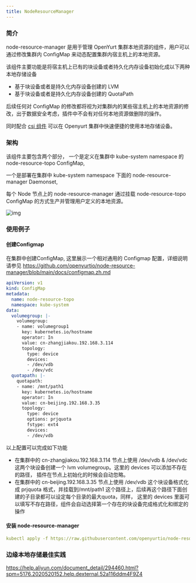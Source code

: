 ```yaml
---
title: NodeResourceManager
---
```


### 简介

node-resource-manager 是用于管理 OpenYurt 集群本地资源的组件，用户可以通过修改集群内 ConfigMap 来动态配置集群内宿主机上的本地资源。



该组件主要功能是将宿主机上已有的块设备或者持久化内存设备初始化成以下两种本地存储设备

- 基于块设备或者是持久化内存设备创建的 LVM
- 基于块设备或者是持久化内存设备创建的 QuotaPath

后续任何对 ConfigMap 的修改都将视为对集群内的某些宿主机上的本地资源的修改，出于数据安全考虑，插件中不会有对任何本地资源做删除的操作。



同时配合 [csi 组件](https://github.com/kubernetes-sigs/alibaba-cloud-csi-driver) 可以在 Openyurt 集群中快速便捷的使用本地存储设备。



### 架构

该组件主要包含两个部分， 一个是定义在集群中 kube-system namespace 的 node-resource-topo ConfigMap,

一个是部署在集群中 kube-system namespace 下面的 node-resource-manager Daemonset,

每个 Node 节点上的 node-resource-manager 通过挂载 node-resource-topo ConfigMap 的方式生产并管理用户定义的本地资源。

![img](../../../../../static/img/docs/core-concepts/node-resource-manager.png)


### 

### 使用例子



#### 创建Configmap

在集群中创建ConfigMap, 这里展示一个相对通用的 Configmap 配置，详细说明请参见
https://github.com/openyurtio/node-resource-manager/blob/main/docs/configmap.zh.md

```yaml
apiVersion: v1
kind: ConfigMap
metadata:
  name: node-resource-topo
  namespace: kube-system
data:
  volumegroup: |-
    volumegroup:
    - name: volumegroup1
      key: kubernetes.io/hostname
      operator: In
      value: cn-zhangjiakou.192.168.3.114
      topology:
        type: device
        devices:
        - /dev/vdb
        - /dev/vdc
  quotapath: |-
    quotapath:
    - name: /mnt/path1
      key: kubernetes.io/hostname
      operator: In
      value: cn-beijing.192.168.3.35
      topology:
        type: device
        options: prjquota
        fstype: ext4
        devices:
        - /dev/vdb
```



以上配置可以完成如下功能

- 在集群中的 cn-zhangjiakou.192.168.3.114 节点上使用 /dev/vdb & /dev/vdc 这两个块设备创建一个 lvm volumegroup。这里的 devices 可以添加不存在的路径， 插件在节点上初始化的时候会自动忽略。
- 在集群中的 cn-beijing.192.168.3.35 节点上使用 /dev/vdb 这个块设备格式化成 prjquota 格式，并挂载到/mnt/path1 这个路径上，后续再这个路径下面创建的子目录都可以设定每个目录的最大quota，同样， 这里的 devices 里面可以填写不存在路径，组件会自动选择第一个存在的块设备完成格式化和绑定的操作



#### 安装 node-resource-manager



```yaml
kubectl apply -f https://raw.githubusercontent.com/openyurtio/node-resource-manager/main/deploy/nrm.yaml
```



### 边缘本地存储最佳实践



https://help.aliyun.com/document_detail/294460.html?spm=5176.2020520152.help.dexternal.52a116ddm4F9Z4
